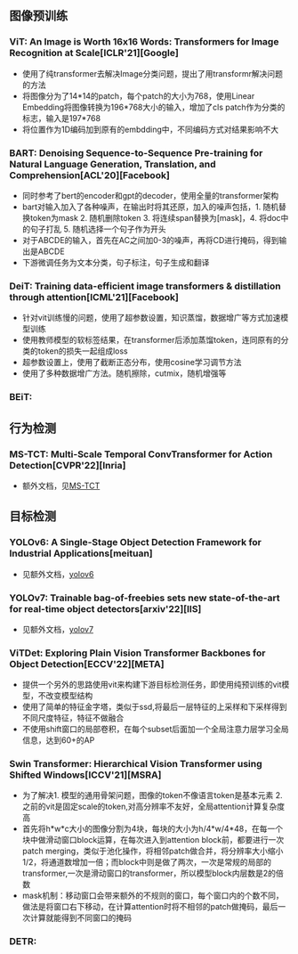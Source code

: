 
## 图像预训练

### ViT: An Image is Worth 16x16 Words: Transformers for Image Recognition at Scale[ICLR'21][Google]
- 使用了纯transformer去解决Image分类问题，提出了用transformr解决问题的方法
- 将图像分为了14\*14的patch，每个patch的大小为768，使用Linear Embedding将图像转换为196\*768大小的输入，增加了cls patch作为分类的标志，输入是197\*768
- 将位置作为1D编码加到原有的embdding中，不同编码方式对结果影响不大

 
 
### BART: Denoising Sequence-to-Sequence Pre-training for Natural Language Generation, Translation, and Comprehension[ACL'20][Facebook]
- 同时参考了bert的encoder和gpt的decoder，使用全量的transformer架构
- bart对输入加入了各种噪声，在输出时将其还原，加入的噪声包括，1. 随机替换token为mask 2. 随机删除token 3. 将连续span替换为[mask]，4. 将doc中的句子打乱 5. 随机选择一个句子作为开头
- 对于ABCDE的输入，首先在AC之间加0-3的噪声，再将CD进行掩码，得到输出是ABCDE
- 下游微调任务为文本分类，句子标注，句子生成和翻译


### DeiT: Training data-efficient image transformers & distillation through attention[ICML'21][Facebook]
- 针对vit训练慢的问题，使用了超参数设置，知识蒸馏，数据增广等方式加速模型训练
- 使用教师模型的软标签结果，在transformer后添加蒸馏token，连同原有的分类的token的损失一起组成loss
- 超参数设置上，使用了截断正态分布，使用cosine学习调节方法
- 使用了多种数据增广方法。随机擦除，cutmix，随机增强等

### BEiT: 


## 行为检测
### MS-TCT: Multi-Scale Temporal ConvTransformer for Action Detection[CVPR'22][Inria]
- 额外文档，见[MS-TCT](MSTCT.md)

## 目标检测
### YOLOv6: A Single-Stage Object Detection Framework for Industrial Applications[meituan]
- 见额外文档，[yolov6](yolov6.md)


### YOLOv7: Trainable bag-of-freebies sets new state-of-the-art for real-time object detectors[arxiv'22][IIS]
- 见额外文档，[yolov7](yolov7.md)


### ViTDet: Exploring Plain Vision Transformer Backbones for Object Detection[ECCV'22][META]
- 提供一个另外的思路使用vit来构建下游目标检测任务，即使用纯预训练的vit模型，不改变模型结构
- 使用了简单的特征金字塔，类似于ssd,将最后一层特征的上采样和下采样得到不同尺度特征，特征不做融合
- 不使用shift窗口的局部卷积，在每个subset后面加一个全局注意力层学习全局信息，达到60+的AP


### Swin Transformer: Hierarchical Vision Transformer using Shifted Windows[ICCV'21][MSRA]
- 为了解决1. 模型的通用骨架问题，图像的token不像语言token是基本元素 2. 之前的vit是固定scale的token,对高分辨率不友好，全局attention计算复杂度高 
- 首先将h\*w\*c大小的图像分割为4块，每块的大小为h/4\*w/4\*48，在每一个块中做滑动窗口block运算，在每次进入到attention block前，都要进行一次patch merging，类似于池化操作，将相邻patch做合并，将分辨率大小缩小1/2，将通道数增加一倍；而block中则是做了两次，一次是常规的局部的transformer,一次是滑动窗口的transformer，所以模型block内层数是2的倍数
- mask机制：移动窗口会带来额外的不规则的窗口，每个窗口内的个数不同，做法是将窗口右下移动，在计算attention时将不相邻的patch做掩码，最后一次计算就能得到不同窗口的掩码

### DETR: